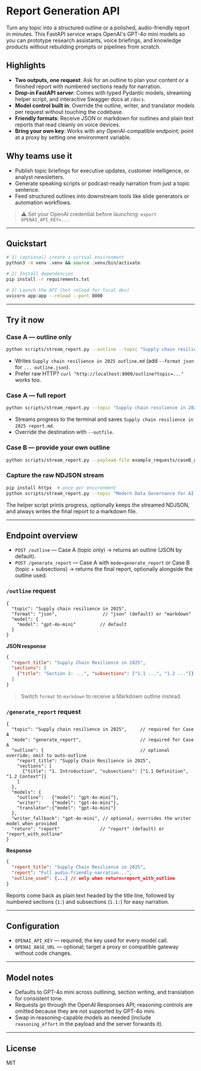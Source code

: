 # Report Generation API

Turn any topic into a structured outline or a polished, audio-friendly report in minutes. This FastAPI service wraps OpenAI's GPT-4o mini models so you can prototype research assistants, voice briefings, and knowledge products without rebuilding prompts or pipelines from scratch.

## Highlights
- **Two outputs, one request**: Ask for an outline to plan your content or a finished report with numbered sections ready for narration.
- **Drop-in FastAPI server**: Comes with typed Pydantic models, streaming helper script, and interactive Swagger docs at `/docs`.
- **Model control built in**: Override the outline, writer, and translator models per request without touching the codebase.
- **Friendly formats**: Receive JSON or markdown for outlines and plain text reports that read cleanly on voice devices.
- **Bring your own key**: Works with any OpenAI-compatible endpoint; point at a proxy by setting one environment variable.

## Why teams use it
- Publish topic briefings for executive updates, customer intelligence, or analyst newsletters.
- Generate speaking scripts or podcast-ready narration from just a topic sentence.
- Feed structured outlines into downstream tools like slide generators or automation workflows.

> ⚠️ Set your OpenAI credential before launching: `export OPENAI_API_KEY=...`

---

## Quickstart

```bash
# 1) (optional) create a virtual environment
python3 -m venv .venv && source .venv/bin/activate

# 2) Install dependencies
pip install -r requirements.txt

# 3) Launch the API (hot reload for local dev)
uvicorn app:app --reload --port 8000
```

---

## Try it now

### Case A — outline only

```bash
python scripts/stream_report.py --outline --topic "Supply chain resilience in 2025"
```

- Writes `Supply chain resilience in 2025 outline.md` (add `--format json` for `... outline.json`).
- Prefer raw HTTP? `curl "http://localhost:8000/outline?topic=..."` works too.

### Case A — full report

```bash
python scripts/stream_report.py --topic "Supply chain resilience in 2025" --show-progress
```

- Streams progress to the terminal and saves `Supply chain resilience in 2025 report.md`.
- Override the destination with `--outfile`.

### Case B — provide your own outline

```bash
python scripts/stream_report.py --payload-file example_requests/caseB_generate_report.json --show-progress
```

### Capture the raw NDJSON stream

```bash
pip install httpx  # once per environment
python scripts/stream_report.py --topic "Modern Data Governance for AI Teams" --show-progress --raw-stream run.ndjson
```

The helper script prints progress, optionally keeps the streamed NDJSON, and always writes the final report to a markdown file.

---

## Endpoint overview

- `POST /outline` — Case A (topic only) → returns an outline (JSON by default).
- `POST /generate_report` — Case A with `mode=generate_report` or Case B (topic + subsections) → returns the final report, optionally alongside the outline used.

### `/outline` request

```jsonc
{
  "topic": "Supply chain resilience in 2025",
  "format": "json",                 // "json" (default) or "markdown"
  "model": {
    "model": "gpt-4o-mini"         // default
  }
}
```

**JSON response**

```json
{
  "report_title": "Supply Chain Resilience in 2025",
  "sections": [
    {"title": "Section 1: ...", "subsections": ["1.1 ...", "1.2 ..."]}
  ]
}
```

> Switch `format` to `markdown` to receive a Markdown outline instead.

### `/generate_report` request

```jsonc
{
  "topic": "Supply chain resilience in 2025",     // required for Case A
  "mode": "generate_report",                      // required for Case A
  "outline": {                                    // optional override; omit to auto-outline
    "report_title": "Supply Chain Resilience in 2025",
    "sections": [
      {"title": "1. Introduction", "subsections": ["1.1 Definition", "1.2 Context"]}
    ]
  },
  "models": {
    "outline":   {"model": "gpt-4o-mini"},
    "writer":    {"model": "gpt-4o-mini"},
    "translator":{"model": "gpt-4o-mini"}
  },
  "writer_fallback": "gpt-4o-mini", // optional; overrides the writer model when provided
  "return": "report"               // "report" (default) or "report_with_outline"
}
```

**Response**

```json
{
  "report_title": "Supply Chain Resilience in 2025",
  "report": "Full audio-friendly narration...",
  "outline_used": {...} // only when return=report_with_outline
}
```

Reports come back as plain text headed by the title line, followed by numbered sections (`1:`) and subsections (`1.1:`) for easy narration.

---

## Configuration

- `OPENAI_API_KEY` — required; the key used for every model call.
- `OPENAI_BASE_URL` — optional; target a proxy or compatible gateway without code changes.

---

## Model notes

- Defaults to GPT-4o mini across outlining, section writing, and translation for consistent tone.
- Requests go through the OpenAI Responses API; reasoning controls are omitted because they are not supported by GPT-4o mini.
- Swap in reasoning-capable models as needed (include `reasoning_effort` in the payload and the server forwards it).

---

## License

MIT
